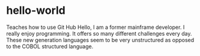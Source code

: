 # hello-world
Teaches how to use Git Hub
Hello, I am a former mainframe developer.  I really enjoy programming.  It offers so many different challenges every day.  These new generation languages seem to be very unstructured as opposed to the COBOL structured language.
